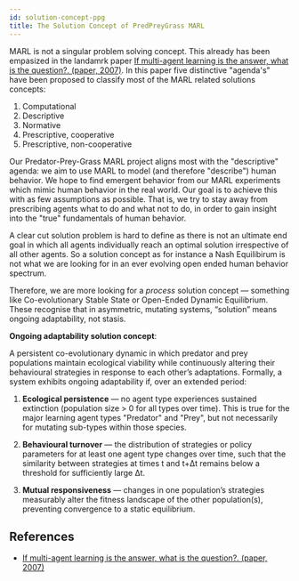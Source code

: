 ```yaml
---
id: solution-concept-ppg
title: The Solution Concept of PredPreyGrass MARL
---
```


MARL is not a singular problem solving concept. This already has been empasized in  the landamrk paper [If multi-agent learning is the answer, what is the question?. (paper, 2007)](https://people.eecs.berkeley.edu/~russell/classes/cs294/f21/papers/Shoham-2007-what-is-the-question.pdf). In this paper five distinctive "agenda's" have been proposed to classify  most of the MARL related solutions concepts:

1. Computational
2. Descriptive
3. Normative
4. Prescriptive, cooperative
5. Prescriptive, non-cooperative

Our Predator-Prey-Grass MARL project aligns most with the "descriptive" agenda: we aim to use MARL to model (and therefore "describe") human behavior. We hope to find emergent behavior from our MARL experiments which mimic human behavior in the real world. Our goal is to achieve this with as few assumptions as possible. That is, we try to stay away from prescribing agents what to do and what not to do, in order to gain insight into the "true" fundamentals of human behavior. 

A clear cut solution problem is hard to define as there is not an ultimate end goal in which all agents individually reach an optimal solution irrespective of all other agents. So a solution concept as for instance a Nash Equilibirum is not what we are looking for in an ever evolving open ended human behavior spectrum.

Therefore, we are more looking for a *process* solution concept — something like Co-evolutionary Stable State or Open-Ended Dynamic Equilibrium. These recognise that in asymmetric, mutating systems, “solution” means ongoing adaptability, not stasis. 

**Ongoing adaptability solution concept**:

A persistent co-evolutionary dynamic in which predator and prey populations maintain ecological viability while continuously altering their behavioural strategies in response to each other’s adaptations. Formally, a system exhibits ongoing adaptability if, over an extended period:

1. **Ecological persistence** — no agent type experiences sustained extinction (population size > 0 for all types over time). This is true for the major learning agent types "Predator" and "Prey", but not necessarily for mutating sub-types within those species.

2. **Behavioural turnover** — the distribution of strategies or policy parameters for at least one agent type changes over time, such that the similarity between strategies at times t and t+Δt remains below a threshold for sufficiently large Δt.

3. **Mutual responsiveness** — changes in one population’s strategies measurably alter the fitness landscape of the other population(s), preventing convergence to a static equilibrium.


## References

- [If multi-agent learning is the answer, what is the question?. (paper, 2007)](https://people.eecs.berkeley.edu/~russell/classes/cs294/f21/papers/Shoham-2007-what-is-the-question.pdf)
